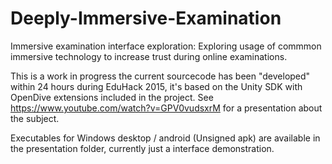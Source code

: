 # Deeply-Immersive-Examination

Immersive examination interface exploration:
Exploring usage of commmon immersive technology to increase trust during online examinations.

This is a work in progress the current sourcecode has been "developed" within 24 hours during EduHack 2015, it's based on the Unity SDK with
OpenDive extensions included in the project. See https://www.youtube.com/watch?v=GPV0vudsxrM for a presentation about the subject.

Executables for Windows desktop / android (Unsigned apk) are available in the presentation folder, currently just a interface demonstration.
